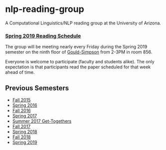 # nlp-reading-group

A Computational Linguistics/NLP reading group at the University of Arizona.


### [Spring 2019 Reading Schedule](https://github.com/clulab/nlp-reading-group/wiki/Fall-2019-Reading-Schedule)

The group will be meeting nearly every Friday during the Spring 2019 semester on the ninth floor of [Gould-Simpson](http://map.arizona.edu) from 2-3PM in room 856.

Everyone is welcome to participate (faculty and students alike).  The only expectation is that participants read the paper scheduled for that week ahead of time.


## Previous Semesters

* [Fall 2015](https://github.com/clulab/nlp-reading-group/wiki/Fall-2015-Reading-Schedule)
* [Spring 2016](https://github.com/clulab/nlp-reading-group/wiki/Spring-2016-Reading-Schedule)
* [Fall 2016](https://github.com/clulab/nlp-reading-group/wiki/Fall-2016-Reading-Schedule)
* [Spring 2017](https://github.com/clulab/nlp-reading-group/wiki/Spring-2017-Reading-Schedule)
* [Summer 2017 Get-Togethers](https://github.com/clulab/nlp-reading-group/wiki/Summer-2017-Schedule)
* [Fall 2017](https://github.com/clulab/nlp-reading-group/wiki/Fall-2017-Reading-Schedule)
* [Spring 2018](https://github.com/clulab/nlp-reading-group/wiki/Spring-2018-Reading-Schedule)
* [Fall 2018](https://github.com/clulab/nlp-reading-group/wiki/Fall-2018-Reading-Schedule)
* [Spring 2019](https://github.com/clulab/nlp-reading-group/wiki/Spring-2019-Reading-Schedule)
